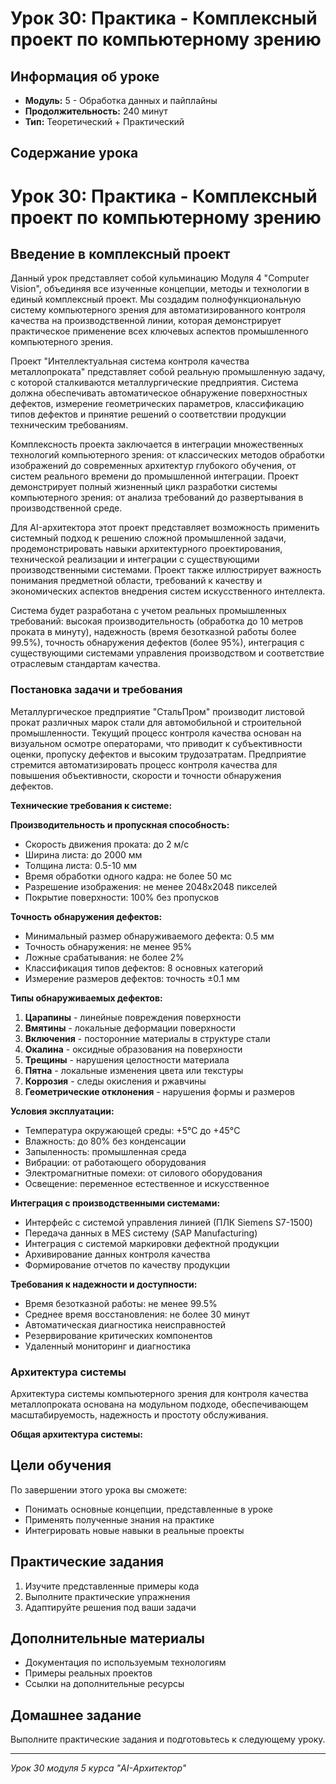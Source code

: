 # Урок 30: Практика - Комплексный проект по компьютерному зрению

## Информация об уроке
- **Модуль:** 5 - Обработка данных и пайплайны
- **Продолжительность:** 240 минут
- **Тип:** Теоретический + Практический

## Содержание урока

# Урок 30: Практика - Комплексный проект по компьютерному зрению

## Введение в комплексный проект

Данный урок представляет собой кульминацию Модуля 4 "Computer Vision", объединяя все изученные концепции, методы и технологии в единый комплексный проект. Мы создадим полнофункциональную систему компьютерного зрения для автоматизированного контроля качества на производственной линии, которая демонстрирует практическое применение всех ключевых аспектов промышленного компьютерного зрения.

Проект "Интеллектуальная система контроля качества металлопроката" представляет собой реальную промышленную задачу, с которой сталкиваются металлургические предприятия. Система должна обеспечивать автоматическое обнаружение поверхностных дефектов, измерение геометрических параметров, классификацию типов дефектов и принятие решений о соответствии продукции техническим требованиям.

Комплексность проекта заключается в интеграции множественных технологий компьютерного зрения: от классических методов обработки изображений до современных архитектур глубокого обучения, от систем реального времени до промышленной интеграции. Проект демонстрирует полный жизненный цикл разработки системы компьютерного зрения: от анализа требований до развертывания в производственной среде.

Для AI-архитектора этот проект представляет возможность применить системный подход к решению сложной промышленной задачи, продемонстрировать навыки архитектурного проектирования, технической реализации и интеграции с существующими производственными системами. Проект также иллюстрирует важность понимания предметной области, требований к качеству и экономических аспектов внедрения систем искусственного интеллекта.

Система будет разработана с учетом реальных промышленных требований: высокая производительность (обработка до 10 метров проката в минуту), надежность (время безотказной работы более 99.5%), точность обнаружения дефектов (более 95%), интеграция с существующими системами управления производством и соответствие отраслевым стандартам качества.

### Постановка задачи и требования

Металлургическое предприятие "СтальПром" производит листовой прокат различных марок стали для автомобильной и строительной промышленности. Текущий процесс контроля качества основан на визуальном осмотре операторами, что приводит к субъективности оценки, пропуску дефектов и высоким трудозатратам. Предприятие стремится автоматизировать процесс контроля качества для повышения объективности, скорости и точности обнаружения дефектов.

**Технические требования к системе:**

**Производительность и пропускная способность:**
- Скорость движения проката: до 2 м/с
- Ширина листа: до 2000 мм
- Толщина листа: 0.5-10 мм
- Время обработки одного кадра: не более 50 мс
- Разрешение изображения: не менее 2048x2048 пикселей
- Покрытие поверхности: 100% без пропусков

**Точность обнаружения дефектов:**
- Минимальный размер обнаруживаемого дефекта: 0.5 мм
- Точность обнаружения: не менее 95%
- Ложные срабатывания: не более 2%
- Классификация типов дефектов: 8 основных категорий
- Измерение размеров дефектов: точность ±0.1 мм

**Типы обнаруживаемых дефектов:**
1. **Царапины** - линейные повреждения поверхности
2. **Вмятины** - локальные деформации поверхности
3. **Включения** - посторонние материалы в структуре стали
4. **Окалина** - оксидные образования на поверхности
5. **Трещины** - нарушения целостности материала
6. **Пятна** - локальные изменения цвета или текстуры
7. **Коррозия** - следы окисления и ржавчины
8. **Геометрические отклонения** - нарушения формы и размеров

**Условия эксплуатации:**
- Температура окружающей среды: +5°C до +45°C
- Влажность: до 80% без конденсации
- Запыленность: промышленная среда
- Вибрации: от работающего оборудования
- Электромагнитные помехи: от силового оборудования
- Освещение: переменное естественное и искусственное

**Интеграция с производственными системами:**
- Интерфейс с системой управления линией (ПЛК Siemens S7-1500)
- Передача данных в MES систему (SAP Manufacturing)
- Интеграция с системой маркировки дефектной продукции
- Архивирование данных контроля качества
- Формирование отчетов по качеству продукции

**Требования к надежности и доступности:**
- Время безотказной работы: не менее 99.5%
- Среднее время восстановления: не более 30 минут
- Автоматическая диагностика неисправностей
- Резервирование критических компонентов
- Удаленный мониторинг и диагностика

### Архитектура системы

Архитектура системы компьютерного зрения для контроля качества металлопроката основана на модульном подходе, обеспечивающем масштабируемость, надежность и простоту обслуживания.

**Общая архитектура системы:**

## Цели обучения
По завершении этого урока вы сможете:
- Понимать основные концепции, представленные в уроке
- Применять полученные знания на практике
- Интегрировать новые навыки в реальные проекты

## Практические задания
1. Изучите представленные примеры кода
2. Выполните практические упражнения
3. Адаптируйте решения под ваши задачи

## Дополнительные материалы
- Документация по используемым технологиям
- Примеры реальных проектов
- Ссылки на дополнительные ресурсы

## Домашнее задание
Выполните практические задания и подготовьтесь к следующему уроку.

---
*Урок 30 модуля 5 курса "AI-Архитектор"*
